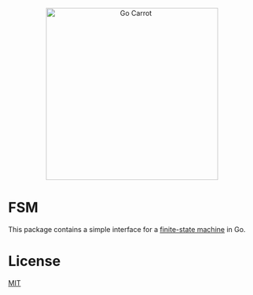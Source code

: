 <a href="https://engineering.carrot.is/"><p align="center"><img src="https://cloud.githubusercontent.com/assets/2105067/24525319/d3d26516-1567-11e7-9506-7611b3287d53.png" alt="Go Carrot" width="350px" align="center;" /></p></a>
# FSM

This package contains a simple interface for a [finite-state machine](https://www.wikiwand.com/en/Finite-state_machine) in Go.

# License

[MIT](LICENSE.md)
